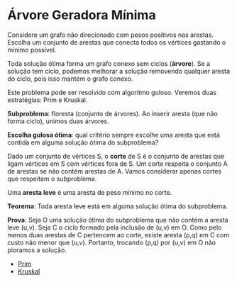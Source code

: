 # Árvore Geradora Mínima

Considere um grafo não direcionado com pesos positivos nas arestas. Escolha um conjunto de arestas que conecta todos os vértices gastando o mínimo possível.

Toda solução ótima forma um grafo conexo sem ciclos (**árvore**). Se a solução tem ciclo, podemos melhorar a solução removendo qualquer aresta do ciclo, pois isso mantém o grafo conexo.

Este problema pode ser resolvido com algoritmo guloso. Veremos duas estratégias: Prim e Kruskal.

**Subproblema**: floresta (conjunto de árvores). Ao inserir aresta (que não forma ciclo), unimos duas árvores.

**Escolha gulosa ótima**: qual critério sempre escolhe uma aresta que está contida em alguma solução ótima do subproblema?

Dado um conjunto de vértices S, o **corte** de S é o conjunto de arestas que ligam vértices em S com vértices fora de S. Um corte respeita o conjunto A de arestas se não contém arestas de A. Vamos considerar apenas cortes que respeitam o subproblema.

Uma **aresta leve** é uma aresta de peso mínimo no corte.

**Teorema**: Toda aresta leve está em alguma solução ótima do subproblema.

**Prova**: Seja O uma solução ótima do subproblema que não contém a aresta leve (u,v). Seja C o ciclo formado pela inclusão de (u,v) em O. Como pelo menos duas arestas de C pertencem ao corte, existe aresta (p,q) em C com custo não menor que (u,v). Portanto, trocando (p,q) por (u,v) em O não pioramos a solução.

- [Prim](Prim/readme.md)
- [Kruskal](Kruskal/readme.md)
